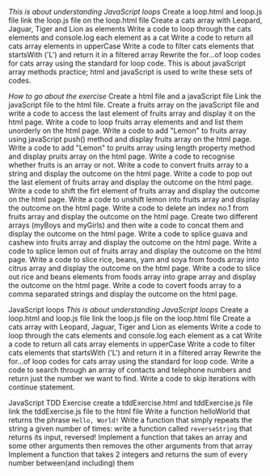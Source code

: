 *This is about understanding JavaScript loops*
Create a loop.html and loop.js file
link the loop.js file on the loop.html file
Create a cats array with Leopard, Jaguar, Tiger and Lion as elements
Write a code to loop through the cats elements and console.log each element as a cat
Write a code to return all cats array elements in upperCase
Write a code to filter cats elements that startsWith ('L') and return it in a filtered array
Rewrite the for...of loop codes for cats array using the standard for loop code.
This is about javaScript array methods practice; html and javaScript is used to write these sets of codes.

*How to go about the exercise*
Create a html file and a javaScript file
Link the javaScript file to the html file.
Create a fruits array on the javaScript file and write a code to access the last element of fruits array and display it on the html page.
Write a code to loop fruits array elements and and list them unorderly on the html page.
Write a code to add "Lemon" to fruits array using javaScript push() method and display fruits array on the html page.
Write a code to add "Lemon" to pruits array using length property method and display pruits array on the html page.
Write a code to recognise whether fruits is an array or not.
Write a code to convert fruits array to a string and display the outcome on the html page.
Write a code to pop out the last element of fruits array and display the outcome on the html page.
Write a code to shift the firt element of fruits array and display the outcome on the html page.
Write a code to unshift lemon into fruits array and display the outcome on the html page.
Write a code to delete an index no.1 from fruits array and display the outcome on the html page.
Create two different arrays (myBoys and myGirls) and then wite a code to concat them and display the outcome on the html page.
Write a code to splice guava and cashew into fruits array and display the outcome on the html page.
Write a code to splice lemon out of fruits array and display the outcome on the html page.
Write a code to slice rice, beans, yam and soya from foods array into citrus array and display the outcome on the html page.
Write a code to slice out rice and beans elements from foods array into grape array and display the outcome on the html page.
Write a code to covert foods array to a comma separated strings and display the outcome on the html page. 

JavaScript loops
*This is about understanding JavaScript loops*
Create a loop.html and loop.js file
link the loop.js file on the loop.html file
Create a cats array with Leopard, Jaguar, Tiger and Lion as elements
Write a code to loop through the cats elements and console.log each element as a cat
Write a code to return all cats array elements in upperCase
Write a code to filter cats elements that startsWith ('L') and return it in a filtered array
Rewrite the for...of loop codes for cats array using the standard for loop code.
Write a code to search through an array of contacts and telephone numbers and return just the number we want to find.
Write a code to skip iterations with continue statement.

JavaScript TDD Exercise
create a tddExercise.html and tddExercise.js file
link the tddExercise.js file to the html file
Write a function helloWorld that returns the phrase `Hello, World!`
Write a function that simply repeats the string a given number of times:
write a function called `reverseString` that returns its input, reversed!
Implement a function that takes an array and some other arguments then removes the other arguments from that array
Implement a function that takes 2 integers and returns the sum of every number between(and including) them
